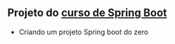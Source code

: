 ## Projeto do [curso de Spring Boot](https://www.udemy.com/course/spring-boot-expert)

- Criando um projeto Spring boot do zero